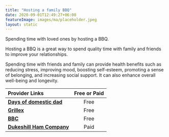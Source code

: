 ```yaml
---
title: "Hosting a family BBQ"
date: 2020-09-01T12:49:27+06:00
featureImage: images/ma/placeholder.jpeg
layout: static
---
```


Spending time with loved ones by hosting a BBQ.

Hosting a BBQ is a great way to spend quality time with family and friends to improve your relationships.

Spending time with friends and family can provide health benefits such as reducing stress, improving mood, boosting self-esteem, promoting a sense of belonging, and increasing social support. It can also enhance overall well-being and longevity.

| Provider Links      | Free or Paid  |  
| :-----------          | :--------------:      |  
| [**Days of domestic dad**](https://daysofadomesticdad.com/the-perfect-family-bbq/) | Free | 
| [**Grillex**](https://grillex.com.au/insights/how-bbqs-bring-people-together-the-importance-of-bbqs-in-public-spaces/) | Free | 
| [**BBC**](https://www.bbcgoodfood.com/howto/guide/top-5-family-barbecue-recipes) | Free | 
| [**Dukeshill Ham Company**](https://www.dukeshillham.co.uk/) | Paid | 
  

<br/><br/>







